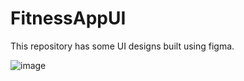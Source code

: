 # FitnessAppUI
This repository has some UI designs built using figma.

![image](https://user-images.githubusercontent.com/67185084/226109397-48080fd7-7ea3-4596-aad0-3c8d7a2b7b80.png)

